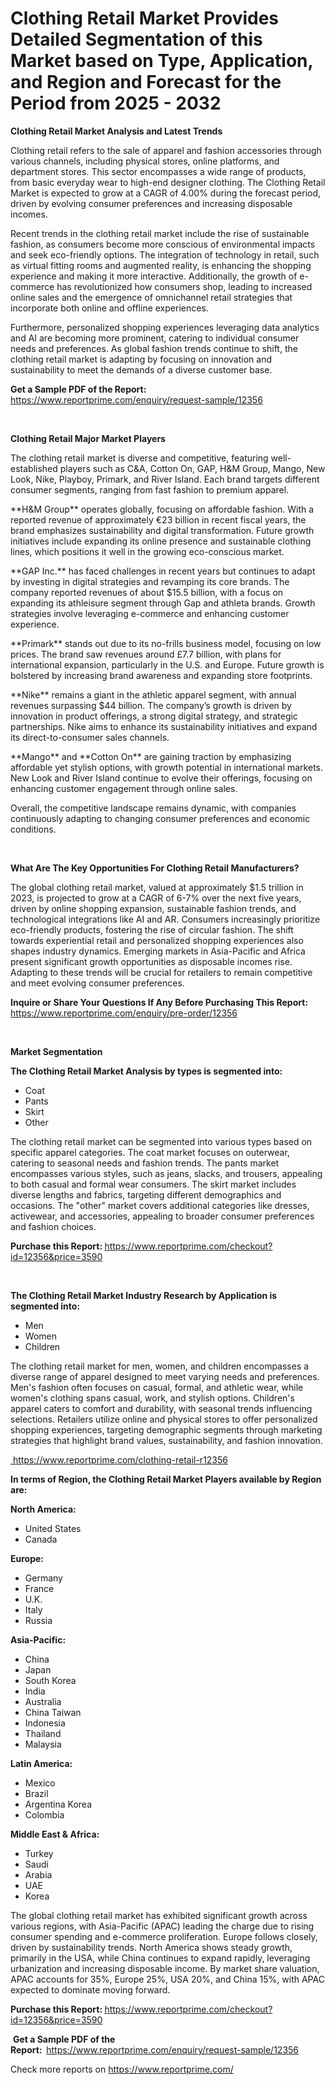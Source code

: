 <p><h1>Clothing Retail Market Provides Detailed Segmentation of this Market based on Type, Application, and Region and Forecast for the Period from 2025 - 2032</h1></p><p><strong>Clothing Retail Market Analysis and Latest Trends</strong></p>
<p><p>Clothing retail refers to the sale of apparel and fashion accessories through various channels, including physical stores, online platforms, and department stores. This sector encompasses a wide range of products, from basic everyday wear to high-end designer clothing. The Clothing Retail Market is expected to grow at a CAGR of 4.00% during the forecast period, driven by evolving consumer preferences and increasing disposable incomes.</p><p>Recent trends in the clothing retail market include the rise of sustainable fashion, as consumers become more conscious of environmental impacts and seek eco-friendly options. The integration of technology in retail, such as virtual fitting rooms and augmented reality, is enhancing the shopping experience and making it more interactive. Additionally, the growth of e-commerce has revolutionized how consumers shop, leading to increased online sales and the emergence of omnichannel retail strategies that incorporate both online and offline experiences.</p><p>Furthermore, personalized shopping experiences leveraging data analytics and AI are becoming more prominent, catering to individual consumer needs and preferences. As global fashion trends continue to shift, the clothing retail market is adapting by focusing on innovation and sustainability to meet the demands of a diverse customer base.</p></p>
<p><strong>Get a Sample PDF of the Report:&nbsp;</strong> <a href="https://www.reportprime.com/enquiry/request-sample/12356?utm_campaign=2883&utm_medium=2&utm_source=Github&utm_content=ia&utm_term=18032025&utm_id=clothing-retail">https://www.reportprime.com/enquiry/request-sample/12356</a></p>
<p>&nbsp;</p>
<p><strong>Clothing Retail Major Market Players</strong></p>
<p><p>The clothing retail market is diverse and competitive, featuring well-established players such as C&A, Cotton On, GAP, H&M Group, Mango, New Look, Nike, Playboy, Primark, and River Island. Each brand targets different consumer segments, ranging from fast fashion to premium apparel.</p><p>**H&M Group** operates globally, focusing on affordable fashion. With a reported revenue of approximately €23 billion in recent fiscal years, the brand emphasizes sustainability and digital transformation. Future growth initiatives include expanding its online presence and sustainable clothing lines, which positions it well in the growing eco-conscious market.</p><p>**GAP Inc.** has faced challenges in recent years but continues to adapt by investing in digital strategies and revamping its core brands. The company reported revenues of about $15.5 billion, with a focus on expanding its athleisure segment through Gap and athleta brands. Growth strategies involve leveraging e-commerce and enhancing customer experience.</p><p>**Primark** stands out due to its no-frills business model, focusing on low prices. The brand saw revenues around £7.7 billion, with plans for international expansion, particularly in the U.S. and Europe. Future growth is bolstered by increasing brand awareness and expanding store footprints.</p><p>**Nike** remains a giant in the athletic apparel segment, with annual revenues surpassing $44 billion. The company’s growth is driven by innovation in product offerings, a strong digital strategy, and strategic partnerships. Nike aims to enhance its sustainability initiatives and expand its direct-to-consumer sales channels.</p><p>**Mango** and **Cotton On** are gaining traction by emphasizing affordable yet stylish options, with growth potential in international markets. New Look and River Island continue to evolve their offerings, focusing on enhancing customer engagement through online sales.</p><p>Overall, the competitive landscape remains dynamic, with companies continuously adapting to changing consumer preferences and economic conditions.</p></p>
<p>&nbsp;</p>
<p><strong>What Are The Key Opportunities For Clothing Retail Manufacturers?</strong></p>
<p><p>The global clothing retail market, valued at approximately $1.5 trillion in 2023, is projected to grow at a CAGR of 6-7% over the next five years, driven by online shopping expansion, sustainable fashion trends, and technological integrations like AI and AR. Consumers increasingly prioritize eco-friendly products, fostering the rise of circular fashion. The shift towards experiential retail and personalized shopping experiences also shapes industry dynamics. Emerging markets in Asia-Pacific and Africa present significant growth opportunities as disposable incomes rise. Adapting to these trends will be crucial for retailers to remain competitive and meet evolving consumer preferences.</p></p>
<p><strong>Inquire or Share Your Questions If Any Before Purchasing This Report:</strong> <a href="https://www.reportprime.com/enquiry/pre-order/12356?utm_campaign=2883&utm_medium=2&utm_source=Github&utm_content=ia&utm_term=18032025&utm_id=clothing-retail">https://www.reportprime.com/enquiry/pre-order/12356</a></p>
<p>&nbsp;</p>
<p><strong>Market Segmentation</strong></p>
<p><strong>The Clothing Retail Market Analysis by types is segmented into:</strong></p>
<p><ul><li>Coat</li><li>Pants</li><li>Skirt</li><li>Other</li></ul></p>
<p><p>The clothing retail market can be segmented into various types based on specific apparel categories. The coat market focuses on outerwear, catering to seasonal needs and fashion trends. The pants market encompasses various styles, such as jeans, slacks, and trousers, appealing to both casual and formal wear consumers. The skirt market includes diverse lengths and fabrics, targeting different demographics and occasions. The "other" market covers additional categories like dresses, activewear, and accessories, appealing to broader consumer preferences and fashion choices.</p></p>
<p><strong>Purchase this Report:&nbsp;</strong><a href="https://www.reportprime.com/checkout?id=12356&price=3590&utm_campaign=2883&utm_medium=2&utm_source=Github&utm_content=ia&utm_term=18032025&utm_id=clothing-retail">https://www.reportprime.com/checkout?id=12356&price=3590</a></p>
<p>&nbsp;</p>
<p><strong>The Clothing Retail Market Industry Research by Application is segmented into:</strong></p>
<p><ul><li>Men</li><li>Women</li><li>Children</li></ul></p>
<p><p>The clothing retail market for men, women, and children encompasses a diverse range of apparel designed to meet varying needs and preferences. Men's fashion often focuses on casual, formal, and athletic wear, while women's clothing spans casual, work, and stylish options. Children's apparel caters to comfort and durability, with seasonal trends influencing selections. Retailers utilize online and physical stores to offer personalized shopping experiences, targeting demographic segments through marketing strategies that highlight brand values, sustainability, and fashion innovation.</p></p>
<p><a href="https://www.reportprime.com/clothing-retail-r12356?utm_campaign=2883&utm_medium=2&utm_source=Github&utm_content=ia&utm_term=18032025&utm_id=clothing-retail">&nbsp;https://www.reportprime.com/clothing-retail-r12356</a></p>
<p><strong>In terms of Region, the Clothing Retail Market Players available by Region are:</strong></p>
<p>
    <p> <strong> North America: </strong>
        <ul>
            <li>United States</li>
            <li>Canada</li>
        </ul>
        </p> 
    <p> <strong> Europe: </strong>
        <ul>
            <li>Germany</li>
            <li>France</li>
            <li>U.K.</li>
            <li>Italy</li>
            <li>Russia</li>
        </ul>
        </p> 
    <p> <strong> Asia-Pacific: </strong>
        <ul>
            <li>China</li>
            <li>Japan</li>
            <li>South Korea</li>
            <li>India</li>
            <li>Australia</li>
            <li>China Taiwan</li>
            <li>Indonesia</li>
            <li>Thailand</li>
            <li>Malaysia</li>
        </ul>
        </p> 
    <p> <strong> Latin America: </strong>
        <ul>
            <li>Mexico</li>
            <li>Brazil</li>
            <li>Argentina Korea</li>
            <li>Colombia</li>
        </ul>
        </p> 
    <p> <strong> Middle East & Africa: </strong>
        <ul>
            <li>Turkey</li>
            <li>Saudi</li>
            <li>Arabia</li>
            <li>UAE</li>
            <li>Korea</li>
        </ul>
    </p>
    </p>
<p><p>The global clothing retail market has exhibited significant growth across various regions, with Asia-Pacific (APAC) leading the charge due to rising consumer spending and e-commerce proliferation. Europe follows closely, driven by sustainability trends. North America shows steady growth, primarily in the USA, while China continues to expand rapidly, leveraging urbanization and increasing disposable income. By market share valuation, APAC accounts for 35%, Europe 25%, USA 20%, and China 15%, with APAC expected to dominate moving forward.</p></p>
<p><strong>Purchase this Report: </strong><a href="https://www.reportprime.com/checkout?id=12356&price=3590&utm_campaign=2883&utm_medium=2&utm_source=Github&utm_content=ia&utm_term=18032025&utm_id=clothing-retail">https://www.reportprime.com/checkout?id=12356&price=3590</a></p>
<p>&nbsp;<strong>Get a Sample PDF of the Report:&nbsp;&nbsp;</strong><a href="https://www.reportprime.com/enquiry/request-sample/12356?utm_campaign=2883&utm_medium=2&utm_source=Github&utm_content=ia&utm_term=18032025&utm_id=clothing-retail">https://www.reportprime.com/enquiry/request-sample/12356</a></p>
<p><strong></strong></p>
<p>Check more reports on <a href="https://www.reportprime.com/?utm_campaign=2883&utm_medium=2&utm_source=Github&utm_content=ia&utm_term=18032025&utm_id=clothing-retail">https://www.reportprime.com/</a></p>